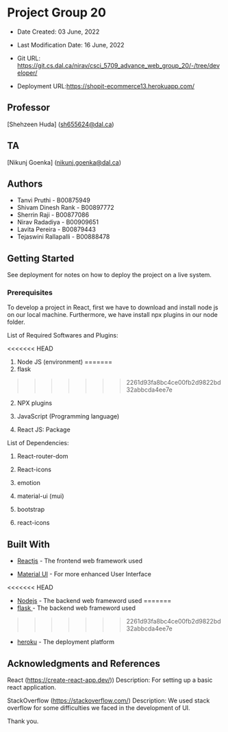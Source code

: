 # Project Group 20

- Date Created: 03 June, 2022

- Last Modification Date: 16 June, 2022

- Git URL: https://git.cs.dal.ca/nirav/csci_5709_advance_web_group_20/-/tree/developer/

- Deployment URL:https://shopit-ecommerce13.herokuapp.com/

## Professor

[Shehzeen Huda] (sh655624@dal.ca)

## TA

[Nikunj Goenka]  (nikunj.goenka@dal.ca)


## Authors

- Tanvi Pruthi - B00875949
- Shivam Dinesh Rank - B00897772
- Sherrin Raji - B00877086
- Nirav Radadiya - B00909651
- Lavita Pereira - B00879443
- Tejaswini Rallapalli - B00888478

## Getting Started

See deployment for notes on how to deploy the project on a live system.

### Prerequisites

To develop a project in React, first we have to download and install node js on our local machine. Furthermore, we have install npx plugins in our node folder.

List of Required Softwares and Plugins:

<<<<<<< HEAD
1.  Node JS (environment)
=======
1.  flask 
>>>>>>> 2261d93fa8bc4ce00fb2d9822bd32abbcda4ee7e

2.  NPX plugins

3.  JavaScript (Programming language)

4.  React JS: Package

List of Dependencies:

1. React-router-dom

2. React-icons

3. emotion

4. material-ui (mui)

5. bootstrap

6. react-icons



## Built With

- [Reactjs](https://reactjs.org/docs/getting-started.html) - The frontend web framework used

- [Material UI](https://mui.com/) - For more enhanced User Interface

<<<<<<< HEAD
- [Nodejs](https://nodejs.org/en/docs/) - The backend web frameword used
=======
- [flask ](https://flask.palletsprojects.com/en/2.1.x/) - The backend web frameword used
>>>>>>> 2261d93fa8bc4ce00fb2d9822bd32abbcda4ee7e

- [heroku](https://dashboard.heroku.com/apps) - The deployment platform


## Acknowledgments and References

React (https://create-react-app.dev/))
Description: For setting up a basic react application.

StackOverflow (https://stackoverflow.com/)
Description: We used stack overflow for some difficulties we faced in the development of UI.


Thank you.
